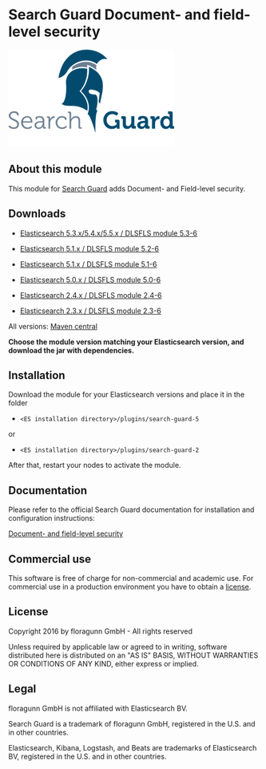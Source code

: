 # Search Guard Document- and field-level security

![Logo](https://raw.githubusercontent.com/floragunncom/sg-assets/master/logo/sg_dlic_small.png) 

## About this module
This module for [Search Guard](https://github.com/floragunncom/search-guard) adds Document- and Field-level security.

## Downloads

* [Elasticsearch 5.3.x/5.4.x/5.5.x / DLSFLS module 5.3-6](http://search.maven.org/remotecontent?filepath=com/floragunn/dlic-search-guard-module-dlsfls/5.3-6/dlic-search-guard-module-dlsfls-5.3-6-jar-with-dependencies.jar)

* [Elasticsearch 5.1.x / DLSFLS module 5.2-6](http://search.maven.org/remotecontent?filepath=com/floragunn/dlic-search-guard-module-dlsfls/5.2-6/dlic-search-guard-module-dlsfls-5.2-6-jar-with-dependencies.jar)

* [Elasticsearch 5.1.x / DLSFLS module 5.1-6](http://search.maven.org/remotecontent?filepath=com/floragunn/dlic-search-guard-module-dlsfls/5.1-6/dlic-search-guard-module-dlsfls-5.1-6-jar-with-dependencies.jar)

* [Elasticsearch 5.0.x / DLSFLS module 5.0-6](http://search.maven.org/remotecontent?filepath=com/floragunn/dlic-search-guard-module-dlsfls/5.0-6/dlic-search-guard-module-dlsfls-5.0-6-jar-with-dependencies.jar)

* [Elasticsearch 2.4.x / DLSFLS module 2.4-6](http://search.maven.org/remotecontent?filepath=com/floragunn/dlic-search-guard-module-dlsfls/2.4-6/dlic-search-guard-module-dlsfls-2.4-6-jar-with-dependencies.jar)

* [Elasticsearch 2.3.x / DLSFLS module 2.3-6](http://search.maven.org/remotecontent?filepath=com/floragunn/dlic-search-guard-module-dlsfls/2.3-6/dlic-search-guard-module-dlsfls-2.3-6-jar-with-dependencies.jar)

All versions:
[Maven central](http://search.maven.org/#search%7Cgav%7C1%7Cg%3A%22com.floragunn%22%20AND%20a%3A%22dlic-search-guard-module-dlsfls%22)

**Choose the module version matching your Elasticsearch version, and download the jar with dependencies.**

## Installation

Download the module for your Elasticsearch versions and place it in the folder

* `<ES installation directory>/plugins/search-guard-5`

or

* `<ES installation directory>/plugins/search-guard-2`

After that, restart your nodes to activate the module.

## Documentation

Please refer to the official Search Guard documentation for installation and configuration instructions:

[Document- and field-level security](https://github.com/floragunncom/search-guard-docs/blob/master/dlsfls.md)

## Commercial use
This software is free of charge for non-commercial and academic use. For commercial use in a production environment you have to obtain a [license](https://floragunn.com/searchguard/searchguard-license-support/). 

## License
Copyright 2016 by floragunn GmbH - All rights reserved 

Unless required by applicable law or agreed to in writing, software
distributed here is distributed on an "AS IS" BASIS,
WITHOUT WARRANTIES OR CONDITIONS OF ANY KIND, either express or implied.

## Legal
floragunn GmbH is not affiliated with Elasticsearch BV.

Search Guard is a trademark of floragunn GmbH, registered in the U.S. and in other countries.

Elasticsearch, Kibana, Logstash, and Beats are trademarks of Elasticsearch BV, registered in the U.S. and in other countries.
